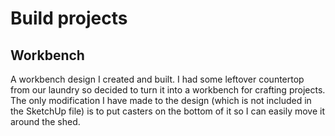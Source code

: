 # Build projects

## Workbench
A workbench design I created and built. I had some leftover countertop from our laundry so decided to turn it into a workbench for crafting projects.
The only modification I have made to the design (which is not included in the SketchUp file) is to put casters on the bottom of it so I can easily move it around the shed. 
